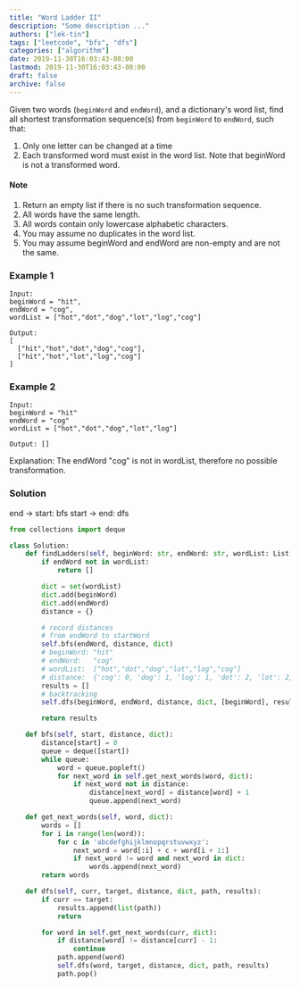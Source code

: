 ```yaml
---
title: "Word Ladder II"
description: "Some description ..."
authors: ["lek-tin"]
tags: ["leetcode", "bfs", "dfs"]
categories: ["algorithm"]
date: 2019-11-30T16:03:43-08:00
lastmod: 2019-11-30T16:03:43-08:00
draft: false
archive: false
---
```

Given two words (`beginWord` and `endWord`), and a dictionary's word list, find all shortest transformation sequence(s) from `beginWord` to `endWord`, such that:
1. Only one letter can be changed at a time
2. Each transformed word must exist in the word list. Note that beginWord is not a transformed word.

#### Note
1. Return an empty list if there is no such transformation sequence.
2. All words have the same length.
3. All words contain only lowercase alphabetic characters.
4. You may assume no duplicates in the word list.
5. You may assume beginWord and endWord are non-empty and are not the same.

### Example 1
```
Input:
beginWord = "hit",
endWord = "cog",
wordList = ["hot","dot","dog","lot","log","cog"]

Output:
[
  ["hit","hot","dot","dog","cog"],
  ["hit","hot","lot","log","cog"]
]
```

### Example 2
```
Input:
beginWord = "hit"
endWord = "cog"
wordList = ["hot","dot","dog","lot","log"]

Output: []
```
Explanation: The endWord "cog" is not in wordList, therefore no possible transformation.

### Solution
end   -> start:  bfs
start -> end:    dfs
```python
from collections import deque

class Solution:
    def findLadders(self, beginWord: str, endWord: str, wordList: List[str]) -> List[List[str]]:
        if endWord not in wordList:
            return []

        dict = set(wordList)
        dict.add(beginWord)
        dict.add(endWord)
        distance = {}

        # record distances
        # from endWord to startWord
        self.bfs(endWord, distance, dict)
        # beginWord: "hit"
        # endWord:   "cog"
        # wordList:  ["hot","dot","dog","lot","log","cog"]
        # distance:  {'cog': 0, 'dog': 1, 'log': 1, 'dot': 2, 'lot': 2, 'hot': 3, 'hit': 4}
        results = []
        # backtracking
        self.dfs(beginWord, endWord, distance, dict, [beginWord], results)

        return results

    def bfs(self, start, distance, dict):
        distance[start] = 0
        queue = deque([start])
        while queue:
            word = queue.popleft()
            for next_word in self.get_next_words(word, dict):
                if next_word not in distance:
                    distance[next_word] = distance[word] + 1
                    queue.append(next_word)

    def get_next_words(self, word, dict):
        words = []
        for i in range(len(word)):
            for c in 'abcdefghijklmnopqrstuvwxyz':
                next_word = word[:i] + c + word[i + 1:]
                if next_word != word and next_word in dict:
                    words.append(next_word)
        return words

    def dfs(self, curr, target, distance, dict, path, results):
        if curr == target:
            results.append(list(path))
            return

        for word in self.get_next_words(curr, dict):
            if distance[word] != distance[curr] - 1:
                continue
            path.append(word)
            self.dfs(word, target, distance, dict, path, results)
            path.pop()
```